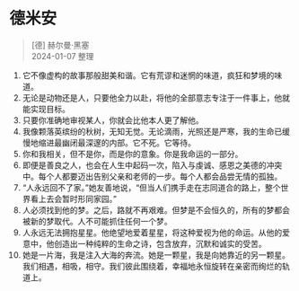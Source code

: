 # 德米安
> [德] 赫尔曼·黑塞  
> 2024-01-07 整理

1. 它不像虚构的故事那般甜美和谐。它有荒谬和迷惘的味道，疯狂和梦境的味道。
2. 无论是动物还是人，只要他全力以赴，将他的全部意志专注于一件事上，他就能实现目标。
3. 只要你准确地审视某人，你就会比他本人更了解他。
4. 我像颗落英缤纷的秋树，无知无觉。无论滴雨，光照还是严寒，我的生命已缓慢地缩进最幽闭最深邃的内部。它不死。它等待。
5. 你和我相关，但不是你，而是你的意象。你是我命运的一部分。
6. 即便是善良之人，也会在人生中起码一次，陷入与虔诚、感恩之美德的冲突中。每个人都要迈出告别父亲和老师的一步。每个人都会品尝无情的孤独。
7. “人永远回不了家。”她友善地说，“但当人们携手走在志同道合的路上，整个世界看上去会暂时形同家园。”
8. 人必须找到他的梦。之后，路就不再艰难。但梦是不会恒久的，所有的梦都会被新的梦取代。人不可能抓住任何一个梦。
9. 人永远无法拥抱星星。他绝望地爱着星星，将这种爱视为他的命运。从他的爱意中，他创造出一种纯粹的生命之诗，包含放弃，沉默和诚实的受苦。
10. 她是一片海，我是注入大海的奔流。她是一颗星，我是向她靠近的另一颗星。我们相遇，相吸，相守。我们彼此围绕着，幸福地永恒旋转在亲密而绚烂的轨道上。
